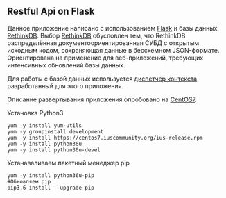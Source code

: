 ## Restful Api on Flask

Данное приложение написано с использованием [Flask](http://flask.pocoo.org/) и базы данных [RethinkDB](https://www.rethinkdb.com/). Выбор [RethinkDB](https://ru.wikipedia.org/wiki/RethinkDB) обусловлен тем, что RethinkDB распределённая документоориентированная СУБД с открытым исходным кодом, сохраняющая данные в бессхемном JSON-формате. Ориентирована на применение для веб-приложений, требующих интенсивных обновлений базы данных.

Для работы с базой данных используется [диспетчер контекста](https://github.com/gwvsol/RethinkDB-context-manager) разработанный для этого приложения.

Описание развертывания приложения опробовано на [CentOS7](https://www.centos.org/).

Установка Python3

```shell
yum -y install yum-utils
yum -y groupinstall development
yum -y install https://centos7.iuscommunity.org/ius-release.rpm
yum -y install python36u
yum -y install python36u-devel
````
Устанаваливаем пакетный менеджер pip
```shell
yum -y install python36u-pip
#Обновляем pip
pip3.6 install --upgrade pip
```
